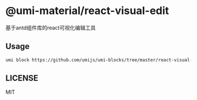 # @umi-material/react-visual-edit

基于antd组件库的react可视化编辑工具

## Usage

```sh
umi block https://github.com/umijs/umi-blocks/tree/master/react-visual-edit
```

## LICENSE

MIT
